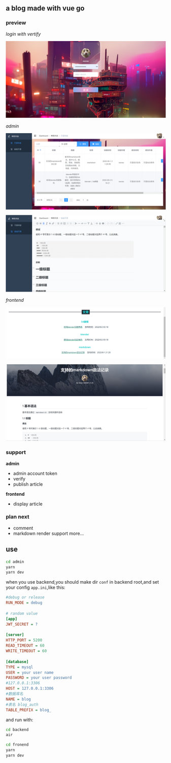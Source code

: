 ## a blog made with vue go

### preview

*login with vertify*

![](./README_images/1.png)

*admin*

![](./README_images/2.png)

![](./README_images/4.png)

*frontend*

![](./README_images/3.png)

![](./README_images/5.png)

### support

**admin**

* admin account token
* verify
* publish article

**frontend**

* display article

### plan next

* comment
* markdown render support more...

## use

```bash
cd admin
yarn
yarn dev
```

when you use backend,you should make dir `conf` in backend root,and set your config `app.ini`,like this:

```ini
#debug or release
RUN_MODE = debug

# random value
[app]
JWT_SECRET = ?

[server]
HTTP_PORT = 5200
READ_TIMEOUT = 60
WRITE_TIMEOUT = 60

[database]
TYPE = mysql
USER = your user name
PASSWORD = your user password
#127.0.0.1:3306
HOST = 127.0.0.1:3306
#数据库名
NAME = blog
#表名 blog_auth
TABLE_PREFIX = blog_
```

and run with:

```bash
cd backend
air
```

```bash
cd fronend
yarn
yarn dev
```

